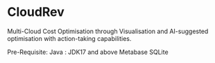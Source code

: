 # CloudRev
Multi-Cloud Cost Optimisation through Visualisation and AI-suggested optimisation with action-taking capabilities.

Pre-Requisite:
Java : JDK17 and above
Metabase
SQLite
